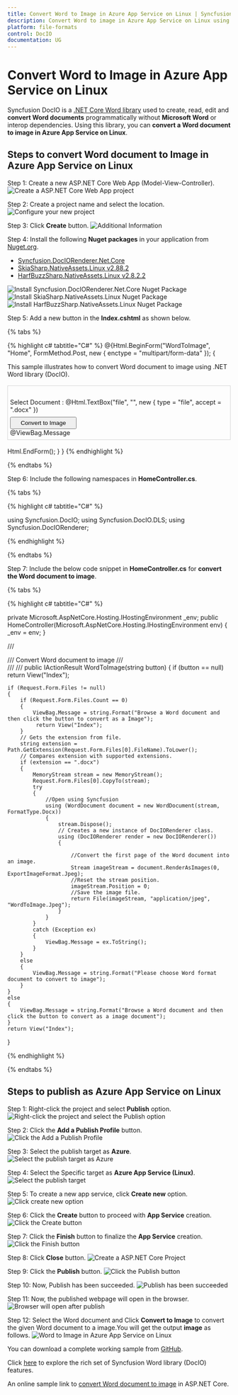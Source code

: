 ```yaml
---
title: Convert Word to Image in Azure App Service on Linux | Syncfusion
description: Convert Word to image in Azure App Service on Linux using .NET Core Word (DocIO) library without Microsoft Word or interop dependencies.
platform: file-formats
control: DocIO
documentation: UG
---
```


# Convert Word to Image in Azure App Service on Linux

Syncfusion DocIO is a [.NET Core Word library](https://www.syncfusion.com/document-processing/word-framework/net/word-library) used to create, read, edit and **convert Word documents** programmatically without **Microsoft Word** or interop dependencies. Using this library, you can **convert a Word document to image in Azure App Service on Linux**.

## Steps to convert Word document to Image in Azure App Service on Linux

Step 1: Create a new ASP.NET Core Web App (Model-View-Controller).
![Create a ASP.NET Core Web App project](Azure_Images/App_Service_Linux/Create-Project-WordtoPDF.png)

Step 2: Create a project name and select the location.
![Configure your new project](Azure_Images/App_Service_Linux/Configure_Project_WordtoImage.png)

Step 3: Click **Create** button.
![Additional Information](Azure_Images/App_Service_Linux/Additional_Information_WordtoPDF.png)

Step 4: Install the following **Nuget packages** in your application from [Nuget.org](https://www.nuget.org/).

* [Syncfusion.DocIORenderer.Net.Core](https://www.nuget.org/packages/Syncfusion.DocIORenderer.Net.Core) 
* [SkiaSharp.NativeAssets.Linux v2.88.2](https://www.nuget.org/packages/SkiaSharp.NativeAssets.Linux/2.88.2)
* [HarfBuzzSharp.NativeAssets.Linux v2.8.2.2](https://www.nuget.org/packages/HarfBuzzSharp.NativeAssets.Linux/2.8.2.2)

 ![Install Syncfusion.DocIORenderer.Net.Core Nuget Package](Azure_Images/App_Service_Linux/Syncfusion_Nuget_Package_WordtoPDF.png)
 ![Install SkiaSharp.NativeAssets.Linux Nuget Package](Azure_Images/App_Service_Linux/SkiaSharp_Nuget-Package_WordtoPDF.png)
 ![Install HarfBuzzSharp.NativeAssets.Linux Nuget Package](Azure_Images/App_Service_Linux/HarfBuzz-Nuget-WordtoImage.png)

Step 5: Add a new button in the **Index.cshtml** as shown below.

{% tabs %}

{% highlight c# tabtitle="C#" %}
@{Html.BeginForm("WordToImage", "Home", FormMethod.Post, new { enctype = "multipart/form-data" });
{
    <div class="Common">
        <div class="tablediv">
            <div class="rowdiv">
                This sample illustrates how to convert Word document to image using .NET Word library (DocIO).
            </div>
            &nbsp;
            <div class="rowdiv" style="border-width: 0.5px;border-style:solid; border-color: lightgray; padding: 1px 5px 7px 5px">             
                <div class="rowdiv" style="margin-top: 10px">
                    <div class="celldiv">
                        Select Document :
                        @Html.TextBox("file", "", new { type = "file", accept = ".docx" }) <br />
                    </div>
                    <div class="rowdiv" style="margin-top: 8px">
                    <input class="buttonStyle" type="submit" value="Convert to Image" name="button" style="width:150px;height:27px" />
                    <br />
                    <div class="text-danger">
                        @ViewBag.Message
                    </div>
                </div>
            </div>
        </div>
        <br />
      </div>
    </div>
    Html.EndForm();
    }
}
{% endhighlight %}

{% endtabs %}

Step 6: Include the following namespaces in **HomeController.cs**.

{% tabs %}

{% highlight c# tabtitle="C#" %}

using Syncfusion.DocIO;
using Syncfusion.DocIO.DLS;
using Syncfusion.DocIORenderer;

{% endhighlight %}

{% endtabs %}

Step 7: Include the below code snippet in **HomeController.cs** for **convert the Word document to image**. 

{% tabs %}

{% highlight c# tabtitle="C#" %}

private Microsoft.AspNetCore.Hosting.IHostingEnvironment _env;
public HomeController(Microsoft.AspNetCore.Hosting.IHostingEnvironment env)
{
    _env = env;
}

/// <summary>
/// Convert Word document to image
/// </summary>
/// <param name="button"></param>
/// <returns></returns>
public IActionResult WordToImage(string button)
{
    if (button == null)
        return View("Index");

    if (Request.Form.Files != null)
    {
        if (Request.Form.Files.Count == 0)
        {
            ViewBag.Message = string.Format("Browse a Word document and then click the button to convert as a Image");
             return View("Index");
        }
        // Gets the extension from file.
        string extension = Path.GetExtension(Request.Form.Files[0].FileName).ToLower();
        // Compares extension with supported extensions.
        if (extension == ".docx")
        {
            MemoryStream stream = new MemoryStream();
            Request.Form.Files[0].CopyTo(stream);
            try
            {
                //Open using Syncfusion
                using (WordDocument document = new WordDocument(stream, FormatType.Docx))
                {
                    stream.Dispose();
                    // Creates a new instance of DocIORenderer class.
                    using (DocIORenderer render = new DocIORenderer())
                    {

                        //Convert the first page of the Word document into an image.
                        Stream imageStream = document.RenderAsImages(0, ExportImageFormat.Jpeg);
                        //Reset the stream position.
                        imageStream.Position = 0;
                        //Save the image file.
                        return File(imageStream, "application/jpeg", "WordToImage.Jpeg");
                    }
                }
            }
            catch (Exception ex)
            {
                ViewBag.Message = ex.ToString();
            }
        }
        else
        {
            ViewBag.Message = string.Format("Please choose Word format document to convert to image");
        }
    }
    else
    {
        ViewBag.Message = string.Format("Browse a Word document and then click the button to convert as a image document");
    }
    return View("Index");
}

{% endhighlight %}

{% endtabs %}

## Steps to publish as Azure App Service on Linux

Step 1: Right-click the project and select **Publish** option.
![Right-click the project and select the Publish option](Azure_Images/App_Service_Linux/Publish_WordtoImage.png)

Step 2: Click the **Add a Publish Profile** button.
![Click the Add a Publish Profile](Azure_Images/App_Service_Linux/Publish_Profile_WordtoPDF.png)

Step 3: Select the publish target as **Azure**.
![Select the publish target as Azure](Azure_Images/App_Service_Linux/Publish_Target_WordtoPDF.png)

Step 4: Select the Specific target as **Azure App Service (Linux)**.
![Select the publish target](Azure_Images/App_Service_Linux/Specific_Target_WordtoPDF.png)

Step 5: To create a new app service, click **Create new** option.
![Click create new option](Azure_Images/App_Service_Linux/Create_New_App_Service_WordtoPDF.png)

Step 6: Click the **Create** button to proceed with **App Service** creation.
![Click the Create button](Azure_Images/App_Service_Linux/Hosting_Plan_WordtoImage.png)

Step 7: Click the **Finish** button to finalize the **App Service** creation.
![Click the Finish button](Azure_Images/App_Service_Linux/App_Service_WordtoImage.png)

Step 8: Click **Close** button.
![Create a ASP.NET Core Project](Azure_Images/App_Service_Linux/Publish_Finish_WordtoImage.png)

Step 9: Click the **Publish** button.
![Click the Publish button](Azure_Images/App_Service_Linux/Before_Publish_WordtoImage.png)

Step 10: Now, Publish has been succeeded.
![Publish has been succeeded](Azure_Images/App_Service_Linux/After_Publish_WordtoImage.png)

Step 11: Now, the published webpage will open in the browser. 
![Browser will open after publish](Azure_Images/App_Service_Linux/Browser_WordtoImage.png)

Step 12: Select the Word document and Click **Convert to Image** to convert the given Word document to a image.You will get the output **image** as follows.
![Word to Image in Azure App Service on Linux](WordToPDF_images/Output-WordtoImage.png)

You can download a complete working sample from [GitHub](https://github.com/SyncfusionExamples/DocIO-Examples/tree/main/Word-to-Image-conversion/Convert-Word-to-image/Azure/Azure_App_Service).

Click [here](https://www.syncfusion.com/document-processing/word-framework/net-core) to explore the rich set of Syncfusion Word library (DocIO) features. 

An online sample link to [convert Word document to image](https://ej2.syncfusion.com/aspnetcore/Word/WordToImage#/material3) in ASP.NET Core. 
